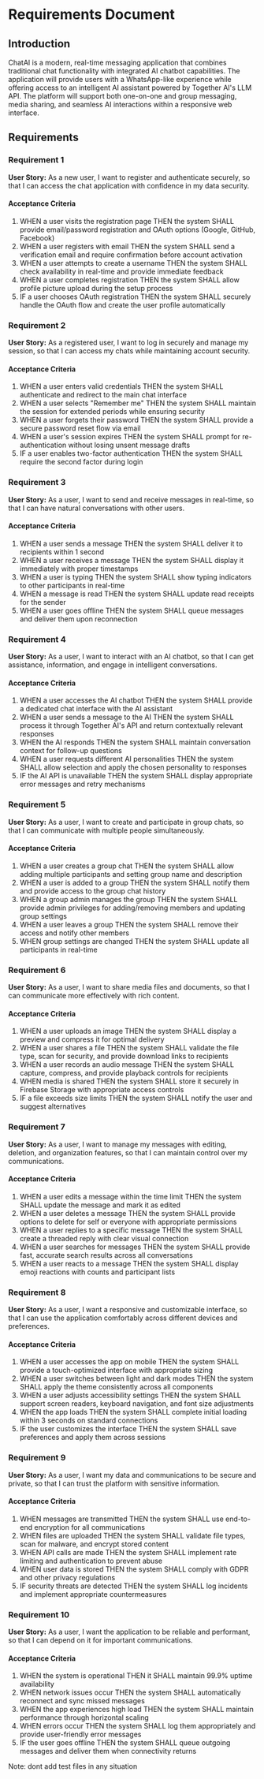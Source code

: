 # Requirements Document

## Introduction

ChatAI is a modern, real-time messaging application that combines traditional chat functionality with integrated AI chatbot capabilities. The application will provide users with a WhatsApp-like experience while offering access to an intelligent AI assistant powered by Together AI's LLM API. The platform will support both one-on-one and group messaging, media sharing, and seamless AI interactions within a responsive web interface.

## Requirements

### Requirement 1

**User Story:** As a new user, I want to register and authenticate securely, so that I can access the chat application with confidence in my data security.

#### Acceptance Criteria

1. WHEN a user visits the registration page THEN the system SHALL provide email/password registration and OAuth options (Google, GitHub, Facebook)
2. WHEN a user registers with email THEN the system SHALL send a verification email and require confirmation before account activation
3. WHEN a user attempts to create a username THEN the system SHALL check availability in real-time and provide immediate feedback
4. WHEN a user completes registration THEN the system SHALL allow profile picture upload during the setup process
5. IF a user chooses OAuth registration THEN the system SHALL securely handle the OAuth flow and create the user profile automatically

### Requirement 2

**User Story:** As a registered user, I want to log in securely and manage my session, so that I can access my chats while maintaining account security.

#### Acceptance Criteria

1. WHEN a user enters valid credentials THEN the system SHALL authenticate and redirect to the main chat interface
2. WHEN a user selects "Remember me" THEN the system SHALL maintain the session for extended periods while ensuring security
3. WHEN a user forgets their password THEN the system SHALL provide a secure password reset flow via email
4. WHEN a user's session expires THEN the system SHALL prompt for re-authentication without losing unsent message drafts
5. IF a user enables two-factor authentication THEN the system SHALL require the second factor during login

### Requirement 3

**User Story:** As a user, I want to send and receive messages in real-time, so that I can have natural conversations with other users.

#### Acceptance Criteria

1. WHEN a user sends a message THEN the system SHALL deliver it to recipients within 1 second
2. WHEN a user receives a message THEN the system SHALL display it immediately with proper timestamps
3. WHEN a user is typing THEN the system SHALL show typing indicators to other participants in real-time
4. WHEN a message is read THEN the system SHALL update read receipts for the sender
5. WHEN a user goes offline THEN the system SHALL queue messages and deliver them upon reconnection

### Requirement 4

**User Story:** As a user, I want to interact with an AI chatbot, so that I can get assistance, information, and engage in intelligent conversations.

#### Acceptance Criteria

1. WHEN a user accesses the AI chatbot THEN the system SHALL provide a dedicated chat interface with the AI assistant
2. WHEN a user sends a message to the AI THEN the system SHALL process it through Together AI's API and return contextually relevant responses
3. WHEN the AI responds THEN the system SHALL maintain conversation context for follow-up questions
4. WHEN a user requests different AI personalities THEN the system SHALL allow selection and apply the chosen personality to responses
5. IF the AI API is unavailable THEN the system SHALL display appropriate error messages and retry mechanisms

### Requirement 5

**User Story:** As a user, I want to create and participate in group chats, so that I can communicate with multiple people simultaneously.

#### Acceptance Criteria

1. WHEN a user creates a group chat THEN the system SHALL allow adding multiple participants and setting group name and description
2. WHEN a user is added to a group THEN the system SHALL notify them and provide access to the group chat history
3. WHEN a group admin manages the group THEN the system SHALL provide admin privileges for adding/removing members and updating group settings
4. WHEN a user leaves a group THEN the system SHALL remove their access and notify other members
5. WHEN group settings are changed THEN the system SHALL update all participants in real-time

### Requirement 6

**User Story:** As a user, I want to share media files and documents, so that I can communicate more effectively with rich content.

#### Acceptance Criteria

1. WHEN a user uploads an image THEN the system SHALL display a preview and compress it for optimal delivery
2. WHEN a user shares a file THEN the system SHALL validate the file type, scan for security, and provide download links to recipients
3. WHEN a user records an audio message THEN the system SHALL capture, compress, and provide playback controls for recipients
4. WHEN media is shared THEN the system SHALL store it securely in Firebase Storage with appropriate access controls
5. IF a file exceeds size limits THEN the system SHALL notify the user and suggest alternatives

### Requirement 7

**User Story:** As a user, I want to manage my messages with editing, deletion, and organization features, so that I can maintain control over my communications.

#### Acceptance Criteria

1. WHEN a user edits a message within the time limit THEN the system SHALL update the message and mark it as edited
2. WHEN a user deletes a message THEN the system SHALL provide options to delete for self or everyone with appropriate permissions
3. WHEN a user replies to a specific message THEN the system SHALL create a threaded reply with clear visual connection
4. WHEN a user searches for messages THEN the system SHALL provide fast, accurate search results across all conversations
5. WHEN a user reacts to a message THEN the system SHALL display emoji reactions with counts and participant lists

### Requirement 8

**User Story:** As a user, I want a responsive and customizable interface, so that I can use the application comfortably across different devices and preferences.

#### Acceptance Criteria

1. WHEN a user accesses the app on mobile THEN the system SHALL provide a touch-optimized interface with appropriate sizing
2. WHEN a user switches between light and dark modes THEN the system SHALL apply the theme consistently across all components
3. WHEN a user adjusts accessibility settings THEN the system SHALL support screen readers, keyboard navigation, and font size adjustments
4. WHEN the app loads THEN the system SHALL complete initial loading within 3 seconds on standard connections
5. IF the user customizes the interface THEN the system SHALL save preferences and apply them across sessions

### Requirement 9

**User Story:** As a user, I want my data and communications to be secure and private, so that I can trust the platform with sensitive information.

#### Acceptance Criteria

1. WHEN messages are transmitted THEN the system SHALL use end-to-end encryption for all communications
2. WHEN files are uploaded THEN the system SHALL validate file types, scan for malware, and encrypt stored content
3. WHEN API calls are made THEN the system SHALL implement rate limiting and authentication to prevent abuse
4. WHEN user data is stored THEN the system SHALL comply with GDPR and other privacy regulations
5. IF security threats are detected THEN the system SHALL log incidents and implement appropriate countermeasures

### Requirement 10

**User Story:** As a user, I want the application to be reliable and performant, so that I can depend on it for important communications.

#### Acceptance Criteria

1. WHEN the system is operational THEN it SHALL maintain 99.9% uptime availability
2. WHEN network issues occur THEN the system SHALL automatically reconnect and sync missed messages
3. WHEN the app experiences high load THEN the system SHALL maintain performance through horizontal scaling
4. WHEN errors occur THEN the system SHALL log them appropriately and provide user-friendly error messages
5. IF the user goes offline THEN the system SHALL queue outgoing messages and deliver them when connectivity returns

Note: dont add test files in any situation